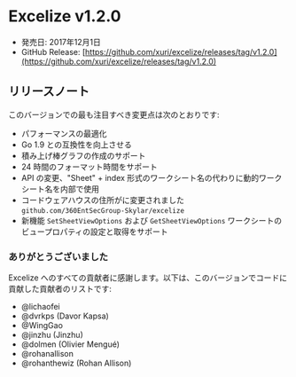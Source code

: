 # Excelize v1.2.0

* 発売日: 2017年12月1日
* GitHub Release: [https://github.com/xuri/excelize/releases/tag/v1.2.0](https://github.com/xuri/excelize/releases/tag/v1.2.0)

## リリースノート

このバージョンでの最も注目すべき変更点は次のとおりです:

* パフォーマンスの最適化
* Go 1.9 との互換性を向上させる
* 積み上げ棒グラフの作成のサポート
* 24 時間のフォーマット時間をサポート
* API の変更、"Sheet" + index 形式のワークシート名の代わりに動的ワークシート名を内部で使用
* コードウェアハウスの住所がに変更されました `github.com/360EntSecGroup-Skylar/excelize`
* 新機能 `SetSheetViewOptions` および `GetSheetViewOptions` ワークシートのビュープロパティの設定と取得をサポート

### ありがとうございました

Excelize へのすべての貢献者に感謝します。以下は、このバージョンでコードに貢献した貢献者のリストです:

* @lichaofei
* @dvrkps (Davor Kapsa)
* @WingGao
* @jinzhu (Jinzhu)
* @dolmen (Olivier Mengué)
* @rohanallison
* @rohanthewiz (Rohan Allison)
